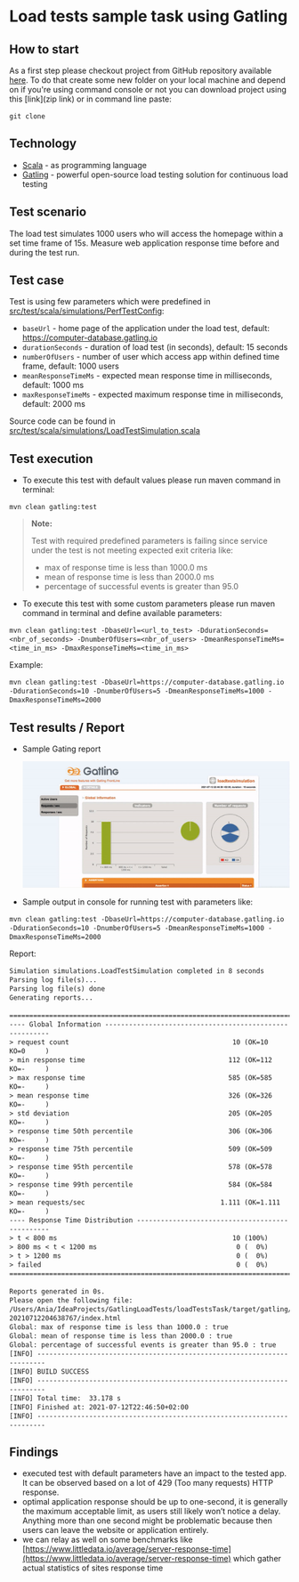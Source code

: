# Load tests sample task using Gatling

## How to start
As a first step please checkout project from GitHub repository available [here]().
To do that create some new folder on your local machine and depend on if you're using command console or not you can download project using this [link](zip link) or in command line paste:
```
git clone 
```

## Technology
- [Scala](https://www.scala-lang.org/) - as programming language
- [Gatling](https://gatling.io/) - powerful open-source load testing solution for continuous load testing

## Test scenario
The load test simulates 1000 users who will access the homepage within a set time frame of 15s. Measure web
application response time before and during the test run.

## Test case

Test is using few parameters which were predefined in [src/test/scala/simulations/PerfTestConfig](src/test/scala/simulations/PerfTestConfig.scala):
- `baseUrl` - home page of the application under the load test, default: https://computer-database.gatling.io
- `durationSeconds` - duration of load test (in seconds), default: 15 seconds
- `numberOfUsers` - number of user which access app within defined time frame, default: 1000 users
- `meanResponseTimeMs` - expected mean response time in milliseconds, default: 1000 ms
- `maxResponseTimeMs` - expected maximum response time in milliseconds, default: 2000 ms

Source code can be found in [src/test/scala/simulations/LoadTestSimulation.scala](src/test/scala/simulations/LoadTestSimulation.scala)

## Test execution
 - To execute this test with default values please run maven command in terminal:
```
mvn clean gatling:test
```

> **Note:**
>
> Test with required predefined parameters is failing since service under the test is not meeting expected exit criteria like:
> - max of response time is less than 1000.0 ms
> - mean of response time is less than 2000.0 ms
> - percentage of successful events is greater than 95.0

- To execute this test with some custom parameters please run maven command in terminal and define available parameters:
```
mvn clean gatling:test -DbaseUrl=<url_to_test> -DdurationSeconds=<nbr_of_seconds> -DnumberOfUsers=<nbr_of_users> -DmeanResponseTimeMs=<time_in_ms> -DmaxResponseTimeMs=<time_in_ms>
```
Example:
```
mvn clean gatling:test -DbaseUrl=https://computer-database.gatling.io -DdurationSeconds=10 -DnumberOfUsers=5 -DmeanResponseTimeMs=1000 -DmaxResponseTimeMs=2000
```

## Test results / Report


- Sample Gating report
  
  ![local sample report](sample_report.gif)

- Sample output in console for running test with parameters like:
```
mvn clean gatling:test -DbaseUrl=https://computer-database.gatling.io -DdurationSeconds=10 -DnumberOfUsers=5 -DmeanResponseTimeMs=1000 -DmaxResponseTimeMs=2000
```

Report:
```
Simulation simulations.LoadTestSimulation completed in 8 seconds
Parsing log file(s)...
Parsing log file(s) done
Generating reports...

================================================================================
---- Global Information --------------------------------------------------------
> request count                                         10 (OK=10     KO=0     )
> min response time                                    112 (OK=112    KO=-     )
> max response time                                    585 (OK=585    KO=-     )
> mean response time                                   326 (OK=326    KO=-     )
> std deviation                                        205 (OK=205    KO=-     )
> response time 50th percentile                        306 (OK=306    KO=-     )
> response time 75th percentile                        509 (OK=509    KO=-     )
> response time 95th percentile                        578 (OK=578    KO=-     )
> response time 99th percentile                        584 (OK=584    KO=-     )
> mean requests/sec                                  1.111 (OK=1.111  KO=-     )
---- Response Time Distribution ------------------------------------------------
> t < 800 ms                                            10 (100%)
> 800 ms < t < 1200 ms                                   0 (  0%)
> t > 1200 ms                                            0 (  0%)
> failed                                                 0 (  0%)
================================================================================

Reports generated in 0s.
Please open the following file: /Users/Ania/IdeaProjects/GatlingLoadTests/loadTestsTask/target/gatling/loadtestsimulation-20210712204638767/index.html
Global: max of response time is less than 1000.0 : true
Global: mean of response time is less than 2000.0 : true
Global: percentage of successful events is greater than 95.0 : true
[INFO] ------------------------------------------------------------------------
[INFO] BUILD SUCCESS
[INFO] ------------------------------------------------------------------------
[INFO] Total time:  33.178 s
[INFO] Finished at: 2021-07-12T22:46:50+02:00
[INFO] ------------------------------------------------------------------------
```

## Findings
- executed test with default parameters have an impact to the tested app. It can be observed based on a lot of 429 (Too many requests) HTTP response.
- optimal application response should be up to one-second, it is generally the maximum acceptable limit, as users still likely won’t notice a delay. Anything more than one second might be problematic because then users can leave the website or application entirely.
- we can relay as well on some benchmarks like [https://www.littledata.io/average/server-response-time](https://www.littledata.io/average/server-response-time) which gather actual statistics of sites response time